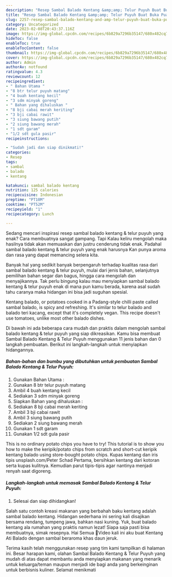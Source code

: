 ```yaml
---
description: "Resep Sambal Balado Kentang &amp;amp; Telur Puyuh Buat Buka Puasa"
title: "Resep Sambal Balado Kentang &amp;amp; Telur Puyuh Buat Buka Puasa"
slug: 2257-resep-sambal-balado-kentang-and-amp-telur-puyuh-buat-buka-puasa
category: Uncategorized
date: 2023-02-08T20:43:37.116Z
image: https://img-global.cpcdn.com/recipes/6b829a7296b35147/680x482cq70/sambal-balado-kentang-telur-puyuh-foto-resep-utama.jpg
hideToc: false
enableToc: true
enableTocContent: false
thumbnail: https://img-global.cpcdn.com/recipes/6b829a7296b35147/680x482cq70/sambal-balado-kentang-telur-puyuh-foto-resep-utama.jpg
cover: https://img-global.cpcdn.com/recipes/6b829a7296b35147/680x482cq70/sambal-balado-kentang-telur-puyuh-foto-resep-utama.jpg
author: Admin
authorAv: notfound
ratingvalue: 4.3
reviewcount: 12
recipeingredient:
- " Bahan Utama "
- "8 btr telur puyuh matang"
- "4 buah kentang kecil"
- "3 sdm minyak goreng"
- " Bahan yang dihaluskan "
- "8 bji cabai merah keriting"
- "3 bji cabai rawit"
- "3 siung bawang putih"
- "2 siung bawang merah"
- "1 sdt garam"
- "1/2 sdt gula pasir"
recipeinstructions:

- "Sudah jadi dan siap dinikmati!"
categories:
- Resep
tags:
- sambal
- balado
- kentang

katakunci: sambal balado kentang 
nutrition: 125 calories
recipecuisine: Indonesian
preptime: "PT10M"
cooktime: "PT52M"
recipeyield: "1"
recipecategory: Lunch

---
```



Sedang mencari inspirasi resep sambal balado kentang &amp; telur puyuh yang enak? Cara membuatnya sangat gampang. Tapi Kalau keliru mengolah maka hasilnya tidak akan memuaskan dan justru cenderung tidak enak. Padahal sambal balado kentang &amp; telur puyuh yang enak harusnya Kan punya aroma dan rasa yang dapat memancing selera kita.


Banyak hal yang sedikit banyak berpengaruh terhadap kualitas rasa dari sambal balado kentang &amp; telur puyuh, mulai dari jenis bahan, selanjutnya pemilihan bahan segar dan bagus, hingga cara mengolah dan menyajikannya. Tak perlu bingung kalau mau menyiapkan sambal balado kentang &amp; telur puyuh enak di mana pun kamu berada, karena asal sudah tahu caranya maka hidangan ini bisa jadi suguhan spesial.

Kentang balado, or potatoes cooked in a Padang-style chilli paste called sambal balado, is spicy and refreshing. It&#39;s similar to telur balado and balado teri kacang, except that it&#39;s completely vegan. This recipe doesn&#39;t use tomatoes, unlike most other balado dishes.


Di bawah ini ada beberapa cara mudah dan praktis dalam mengolah sambal balado kentang &amp; telur puyuh yang siap dikreasikan. Kamu bisa membuat Sambal Balado Kentang &amp; Telur Puyuh menggunakan 11 jenis bahan dan 0 langkah pembuatan. Berikut ini langkah-langkah untuk menyiapkan hidangannya.

<!--inarticleads1-->

##### Bahan-bahan dan bumbu yang dibutuhkan untuk pembuatan Sambal Balado Kentang &amp; Telur Puyuh:

1. Gunakan  Bahan Utama :
1. Gunakan 8 btr telur puyuh matang
1. Ambil 4 buah kentang kecil
1. Sediakan 3 sdm minyak goreng
1. Siapkan  Bahan yang dihaluskan :
1. Sediakan 8 bji cabai merah keriting
1. Ambil 3 bji cabai rawit
1. Ambil 3 siung bawang putih
1. Sediakan 2 siung bawang merah
1. Gunakan 1 sdt garam
1. Gunakan 1/2 sdt gula pasir


This is no ordinary potato chips you have to try! This tutorial is to show you how to make the keripik/potato chips from scratch and short-cut keripik kentang balado using store-bought potato chips. Kupas kentang dan iris tipis unsplash.com/Peter Schad Pertama, bersihkan kentang dari kotoran serta kupas kulitnya. Kemudian parut tipis-tipis agar nantinya menjadi renyah saat digoreng. 

<!--inarticleads2-->

##### Langkah-langkah untuk memasak Sambal Balado Kentang &amp; Telur Puyuh:


1. Selesai dan siap dihidangkan!

Salah satu contoh kreasi makanan yang berbahah baku kentang adalah sambal balado kentang. Hidangan sederhana ini sering kali disajikan bersama rendang, tumpeng jawa, bahkan nasi kuning. Yuk, buat balado kentang ala rumahan yang praktis namun lezat! Siapa saja pasti bisa membuatnya, simak resepnya. Hai Semua 🤗Video kali ini aku buat Kentang Ati Balado dengan sambal beraroma khas daun jeruk. 

Terima kasih telah menggunakan resep yang tim kami tampilkan di halaman ini. Besar harapan kami, olahan Sambal Balado Kentang &amp; Telur Puyuh yang mudah di atas dapat membantu anda menyiapkan makanan yang menarik untuk keluarga/teman maupun menjadi ide bagi anda yang berkeinginan untuk berbisnis kuliner. Selamat menikmati
